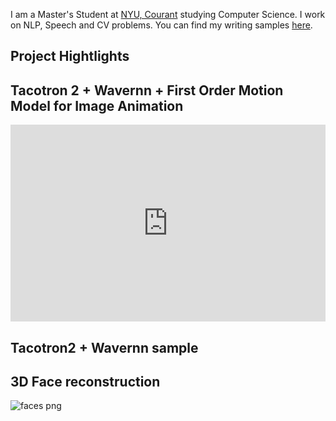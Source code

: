 
I am a Master's Student at [NYU, Courant](https://www.courant.nyu.edu/) studying Computer Science. I work on NLP, Speech and CV problems. You can find my writing samples [here](https://scholar.google.com/citations?user=YgWXXZcAAAAJ&hl=en). 

## Project Hightlights

## Tacotron 2 + Wavernn + First Order Motion Model for Image Animation
<iframe width="100%" height="315" src="https://www.youtube.com/embed/5HQAaUHMpzc" frameborder="0" allow="accelerometer; autoplay; clipboard-write; encrypted-media; gyroscope; picture-in-picture" allowfullscreen></iframe>

## Tacotron2 + Wavernn sample
<audio ref='themeSong' src="https://github.com/alchemi5t/alchemi5t.github.io/blob/main/docs/assets/github.wav" autoPlay loop></audio>


## 3D Face reconstruction
![faces png](https://github.com/alchemi5t/alchemi5t.github.io/blob/main/faces.png "Face reconstruction for frontolized face recognition")



